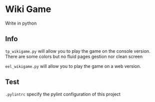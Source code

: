 # Wiki Game
Write in python

## Info

`tp_wikigame.py` will allow you to play the game on the console version. There are some colors but no fluid pages gestion nor clean screen

`eel_wikigame.py` will allow you to play the game on a web version.


## Test

`.pylintrc` specify the pylint configuration of this project
